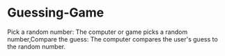 # Guessing-Game
Pick a random number: The computer or game picks a random number,Compare the guess: The computer compares the user's guess to the random number. 

